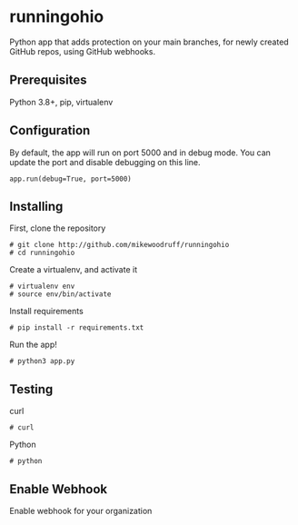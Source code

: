 # runningohio

Python app that adds protection on your main branches, for newly created GitHub repos, using GitHub webhooks.

## Prerequisites

Python 3.8+, pip, virtualenv

## Configuration

By default, the app will run on port 5000 and in debug mode. You can update the port and disable debugging on this line.

    app.run(debug=True, port=5000)

## Installing

First, clone the repository

    # git clone http://github.com/mikewoodruff/runningohio
    # cd runningohio

Create a virtualenv, and activate it

    # virtualenv env 
    # source env/bin/activate

Install requirements

    # pip install -r requirements.txt

Run the app!

    # python3 app.py

## Testing

curl

    # curl

Python

    # python

## Enable Webhook

Enable webhook for your organization
